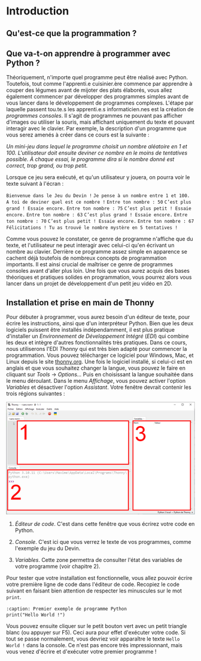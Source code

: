 # Introduction

## Qu'est-ce que la programmation ?



## Que va-t-on apprendre à programmer avec Python ?

Théoriquement, n'importe quel programme peut être réalisé avec Python. Toutefois, tout comme l'apprenti.e cuisinier.ère commence par apprendre à couper des légumes avant de mijoter des plats élaborés, vous allez également commencer par développer des programmes simples avant de vous lancer dans le développement de programmes complexes. L'étape par laquelle passent tou.te.s les apprenti.e.s informaticien.nes est la création de *programmes consoles*. Il s'agit de programmes ne pouvant pas afficher d'images ou utiliser la souris, mais affichant uniquement du texte et pouvant interagir avec le clavier. Par exemple, la description d'un programme que vous serez amenés à créer dans ce cours est la suivante :

 *Un mini-jeu dans lequel le programme choisit un nombre aléatoire en 1 et 100. L'utilisateur doit ensuite deviner ce nombre en le moins de tentatives possible. À chaque essai, le programme dira si le nombre donné est correct, trop grand, ou trop petit.*
 
 Lorsque ce jeu sera exécuté, et qu'un utilisateur y jouera, on pourra voir le texte suivant à l'écran : 
 
`Bienvenue dans le Jeu du Devin !`
`Je pense à un nombre entre 1 et 100. A toi de deviner quel est ce nombre !`
`Entre ton nombre : 50`
`C’est plus grand ! Essaie encore.`
`Entre ton nombre : 75`
`C’est plus petit ! Essaie encore.`
`Entre ton nombre : 63`
`C’est plus grand ! Essaie encore.`
`Entre ton nombre : 70`
`C’est plus petit ! Essaie encore.`
`Entre ton nombre : 67`
`Félicitations ! Tu as trouvé le nombre mystère en 5 tentatives !`
 
Comme vous pouvez le constater, ce genre de programme n'affiche que du texte, et l'utilisateur ne peut interagir avec celui-ci qu'en écrivant un nombre au clavier. Derrière ce programme assez simple en apparence se cachent déjà toutefois de nombreux concepts de programmation importants. Il est ainsi crucial de maîtriser ce genre de programmes consoles avant d'aller plus loin. Une fois que vous aurez acquis des bases théoriques et pratiques solides en programmation, vous pourrez alors vous lancer dans un projet de développement d'un petit jeu vidéo en 2D.

## Installation et prise en main de Thonny

Pour débuter à programmer, vous aurez besoin d'un éditeur de texte, pour écrire les instructions, ainsi que d'un interpréteur Python. Bien que les deux logiciels puissent être installés indépendamment, il est plus pratique d'installer un *Environnement de Développement Intégré* (*EDI*) qui combine les deux et intègre d'autres fonctionnalités très pratiques. Dans ce cours, nous utiliserons l'EDI *Thonny* qui est très bien adapté pour commencer la programmation. Vous pouvez télécharger ce logiciel pour Windows, Mac, et Linux depuis le site [thonny.org](https://thonny.org). Une fois le logiciel installé, si celui-ci est en anglais et que vous souhaitez changer la langue, vous pouvez le faire en cliquant sur *Tools* $\rightarrow$ *Options\...* Puis en choisissant la langue souhaitée dans le menu déroulant. Dans le menu *Affichage*, vous pouvez activer l'option *Variables* et désactiver l'option *Assistant*. Votre fenêtre devrait contenir les trois régions suivantes :


![image](images/thonny.png)


1.  *Éditeur de code*. C'est dans cette fenêtre que vous écrirez votre code en Python.

2.  *Console*. C'est ici que vous verrez le texte de vos programmes, comme l'exemple du jeu du Devin.

3.  *Variables*. Cette zone permettra de consulter l'état des variables de votre programme (voir chapitre 2).

Pour tester que votre installation est fonctionnelle, vous allez pouvoir écrire votre première ligne de code dans l'éditeur de code. Recopiez le code suivant en faisant bien attention de respecter les minuscules sur le mot `print`.

``` {code-block} python
:caption: Premier exemple de programme Python
print("Hello World !")
```

Vous pouvez ensuite cliquer sur le petit bouton vert avec un petit triangle blanc (ou appuyer sur F5). Ceci aura pour effet d'exécuter votre code. Si tout se passe normalement, vous devriez voir apparaître le texte `Hello World !` dans la console. Ce n'est pas encore très impressionnant, mais vous venez d'écrire et d'exécuter votre premier programme !
